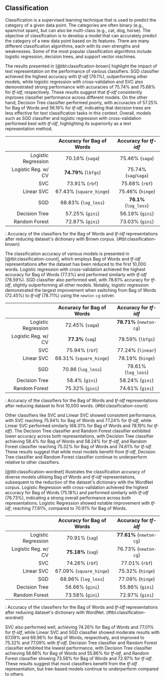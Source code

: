 ## Classification

Classification is a supervised learning technique that is used to predict the category of a given data point. The categories are often binary (e.g., spam/not spam), but can also be multi-class (e.g., cat, dog, horse). The objective of classification is to develop a model that can accurately predict the category of a new data point based on its features. There are many different classification algorithms, each with its own strengths and weaknesses. Some of the most popular classification algorithms include logistic regression, decision trees, and support vector machines.

The results presented in [@tbl:classification-brown] highlight the impact of text representation on the performance of various classifiers. SGD classifier achieved the highest accuracy with *tf-idf* (76.1%), outperforming other models, while logistic regression with cross-validation and SVC also demonstrated strong performance with accuracies of 75.74% and 75.68% for *tf-idf*, respectively. These results suggest that *tf-idf* consistently improves classifier performance across different models. On the other hand, Decision Tree classifier performed poorly, with accuracies of 57.25% for Bag of Words and 56.19% for *tf-idf*, indicating that decision trees are less effective for text classification tasks in this context. Overall, models such as SGD classifier and logistic regression with cross-validation performed best with *tf-idf*, highlighting its superiority as a text representation method.

|                     | Accuracy for Bag of Words | Accuracy for *tf-idf*  |
| ------------------: | :-----------------------: | :--------------------: |
| Logistic Regression |      70.16% (`saga`)      |    75.46% (`saga`)     |
| Logistic Reg. w/ CV |   **74.79%** (`lbfgs`)    | 75.74% (`sag`/`saga`)  |
|                 SVC |      73.91% (`rbf`)       |     75.68% (`rbf`)     |
|          Linear SVC |  67.43% (`square_hinge`)  |    75.46% (`hinge`)    |
|                 SGD |    68.83% (`log_loss`)    | **76.1%** (`log_loss`) |
|       Decision Tree |      57.25% (`gini`)      |    56.19% (`gini`)     |
|       Random Forest |      72.87% (`gini`)      |    73.03% (`gini`)     |

: Accuracy of the classifiers for the Bag of Words and *tf-idf* representations after reducing dataset's dictionary with Brown corpus. {#tbl:classification-brown}

The classification accuracy of various models is presented in [@tbl:classification-count], which employs Bag of Words and *tf-idf* representations after the dataset has been reduced to the first 10,000 words. Logistic regression with cross-validation achieved the highest accuracy for Bag of Words (77.3%) and performed similarly with *tf-idf* (78.59%). SGD classifier also performed well, with 78.61% accuracy for *tf-idf*, slightly outperforming all other models. Notably, logistic regression demonstrated the largest improvement when switching from Bag of Words (72.45%) to *tf-idf* (78.71%) using the `newton-cg` solver.

|                     | Accuracy for Bag of Words |  Accuracy for *tf-idf*   |
| ------------------: | :-----------------------: | :----------------------: |
| Logistic Regression |      72.45% (`saga`)      | **78.71%** (`newton-cg`) |
| Logistic Reg. w/ CV |     **77.3%** (`sag`)     |     78.59% (`lbfgs`)     |
|                 SVC |      75.94% (`rbf`)       |    77.24% (`linear`)     |
|          Linear SVC |  68.31% (`square_hinge`)  |     78.19% (`hinge`)     |
|                 SGD |    70.86 (`log_loss`)     |   78.61% (`log_loss`)    |
|       Decision Tree |      58.4% (`gini`)       |     58.24% (`gini`)      |
|       Random Forest |      75.32% (`gini`)      |     74.61% (`gini`)      |

: Accuracy of the classifiers for the Bag of Words and *tf-idf* representations after reducing dataset to first 10,000 words. {#tbl:classification-count}

Other classifiers like SVC and Linear SVC showed consistent performance, with SVC reaching 75.94% for Bag of Words and 77.24% for *tf-idf*, while Linear SVC performed similarly (68.31% for Bag of Words and 78.19% for *tf-idf*). The Decision Tree classifier and Random Forest classifier exhibited lower accuracy across both representations, with Decision Tree classifier achieving 58.4% for Bag of Words and 58.24% for *tf-idf*, and Random Forest classifier reaching 75.32% for Bag of Words and 74.61% for *tf-idf*. These results suggest that while most models benefit from *tf-idf*, Decision Tree classifier and Random Forest classifier continue to underperform relative to other classifiers.

[@tbl:classification-wordnet] illustrates the classification accuracy of diverse models utilising Bag of Words and *tf-idf* representations, subsequent to the reduction of the dataset's dictionary with the WordNet corpus. Logistic Regression with cross-validation achieved the highest accuracy for Bag of Words (75.18%) and performed similarly with *tf-idf* (76.73%), indicating a strong overall performance across both representations. Logistic Regression showed notable improvement with *tf-idf*, reaching 77.61%, compared to 70.91% for Bag of Words.

|                     | Accuracy for Bag of Words |  Accuracy for *tf-idf*   |
| ------------------: | :-----------------------: | :----------------------: |
| Logistic Regression |      70.91% (`sag`)       | **77.61%** (`newton-cg`) |
| Logistic Reg. w/ CV |    **75.18%** (`sag`)     |   76.73% (`newton-cg`)   |
|                 SVC |      74.26% (`rbf`)       |      77.01% (`rbf`)      |
|          Linear SVC |  67.09% (`square_hinge`)  |     75.32% (`hinge`)     |
|                 SGD |    68.96% (`log_loss`)    |     77.09% (`hinge`)     |
|       Decision Tree |      56.66% (`gini`)      |     55.86% (`gini`)      |
|       Random Forest |      73.58% (`gini`)      |     72.97% (`gini`)      |

: Accuracy of the classifiers for the Bag of Words and *tf-idf* representations after reducing dataset's dictionary with WordNet. {#tbl:classification-wordnet}

SVC also performed well, achieving 74.26% for Bag of Words and 77.01% for *tf-idf*, while Linear SVC and SGD classifier showed moderate results with 67.09% and 68.96% for Bag of Words, respectively, and improved to 75.32% and 77.09% with *tf-idf*. Decision Tree classifier and Random Forest classifier exhibited the lowest performance, with Decision Tree classifier achieving 56.66% for Bag of Words and 55.86% for *tf-idf*, and Random Forest classifier showing 73.58% for Bag of Words and 72.97% for *tf-idf*. These results suggest that most classifiers benefit from the *tf-idf* representation, but tree-based models continue to underperform compared to others.

